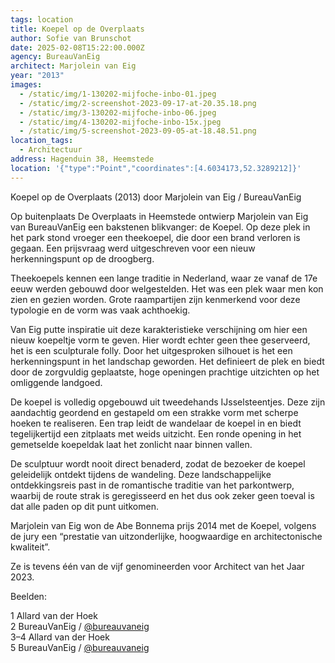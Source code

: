 ```yaml
---
tags: location
title: Koepel op de Overplaats
author: Sofie van Brunschot
date: 2025-02-08T15:22:00.000Z
agency: BureauVanEig⁣
architect: Marjolein van Eig
year: "2013"
images:
  - /static/img/1-130202-mijfoche-inbo-01.jpeg
  - /static/img/2-screenshot-2023-09-17-at-20.35.18.png
  - /static/img/3-130202-mijfoche-inbo-06.jpeg
  - /static/img/4-130202-mijfoche-inbo-15x.jpeg
  - /static/img/5-screenshot-2023-09-05-at-18.48.51.png
location_tags:
  - Architectuur
address: Hagenduin 38, Heemstede⁣
location: '{"type":"Point","coordinates":[4.6034173,52.3289212]}'
---
```

Koepel op de Overplaats (2013) door Marjolein van Eig / BureauVanEig⁣

Op buitenplaats De Overplaats in Heemstede ontwierp Marjolein van Eig van BureauVanEig een bakstenen blikvanger: de Koepel. Op deze plek in het park stond vroeger een theekoepel, die door een brand verloren is gegaan. Een prijsvraag werd uitgeschreven voor een nieuw herkenningspunt op de droogberg.⁣

Theekoepels kennen een lange traditie in Nederland, waar ze vanaf de 17e eeuw werden gebouwd door welgestelden. Het was een plek waar men kon zien en gezien worden. Grote raampartijen zijn kenmerkend voor deze typologie en de vorm was vaak achthoekig.⁣

Van Eig putte inspiratie uit deze karakteristieke verschijning om hier een nieuw koepeltje vorm te geven. Hier wordt echter geen thee geserveerd, het is een sculpturale folly. Door het uitgesproken silhouet is het een herkenningspunt in het landschap geworden. Het definieert de plek en biedt door de zorgvuldig geplaatste, hoge openingen prachtige uitzichten op het omliggende landgoed.⁣

De koepel is volledig opgebouwd uit tweedehands IJsselsteentjes. Deze zijn aandachtig geordend en gestapeld om een strakke vorm met scherpe hoeken te realiseren. Een trap leidt de wandelaar de koepel in en biedt tegelijkertijd een zitplaats met weids uitzicht. Een ronde opening in het gemetselde koepeldak laat het zonlicht naar binnen vallen.⁣

De sculptuur wordt nooit direct benaderd, zodat de bezoeker de koepel geleidelijk ontdekt tijdens de wandeling. Deze landschappelijke ontdekkingsreis past in de romantische traditie van het parkontwerp, waarbij de route strak is geregisseerd en het dus ook zeker geen toeval is dat alle paden op dit punt uitkomen. ⁣

Marjolein van Eig won de Abe Bonnema prijs 2014 met de Koepel, volgens de jury een “prestatie van uitzonderlijke, hoogwaardige en architectonische kwaliteit”.⁣

Ze is tevens één van de vijf genomineerden voor Architect van het Jaar 2023.⁣

Beelden:⁣

1 Allard van der Hoek⁣\
2 BureauVanEig / [@bureauvaneig](https://www.instagram.com/bureauvaneig/) ⁣\
3–4 Allard van der Hoek ⁣\
5 BureauVanEig / [@bureauvaneig](https://www.instagram.com/bureauvaneig/)
